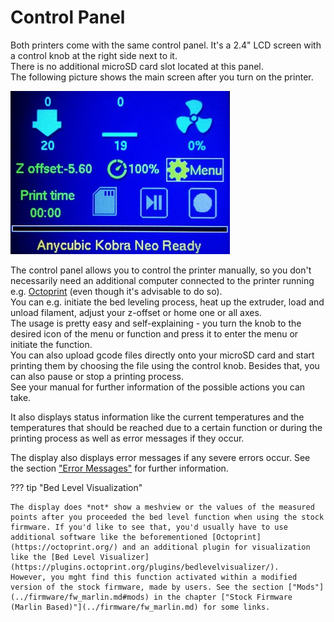 <link rel=”manifest” href=”docs/manifest.webmanifest”>

# Control Panel  
Both printers come with the same control panel. It's a 2.4" LCD screen with a control knob at the right side next to it.  
There is no additional microSD card slot located at this panel.  
The following picture shows the main screen after you turn on the printer.  

![Main screen](../assets/images/display_start_web.jpg)

The control panel allows you to control the printer manually, so you don't necessarily need an additional computer connected to the printer running e.g. [Octoprint](https://octoprint.org/) (even though it's advisable to do so).  
You can e.g. initiate the bed leveling process, heat up the extruder, load and unload filament, adjust your z-offset or home one or all axes.  
The usage is pretty easy and self-explaining - you turn the knob to the desired icon of the menu or function and press it to enter the menu or initiate the function.  
You can also upload gcode files directly onto your microSD card and start printing them by choosing the file using the control knob. Besides that, you can also pause or stop a printing process.  
See your manual for further information of the possible actions you can take.  
  
It also displays status information like the current temperatures and the temperatures that should be reached due to a certain function or during the printing process as well as error messages if they occur. 
  
The display also displays error messages if any severe errors occur. See the section ["Error Messages"](../problems.md#error-messages) for further information.  
  
??? tip "Bed Level Visualization"

    The display does *not* show a meshview or the values of the measured points after you proceeded the bed level function when using the stock firmware. If you'd like to see that, you'd usually have to use additional software like the beforementioned [Octoprint](https://octoprint.org/) and an additional plugin for visualization like the [Bed Level Visualizer](https://plugins.octoprint.org/plugins/bedlevelvisualizer/).  
    However, you mght find this function activated within a modified version of the stock firmware, made by users. See the section ["Mods"](../firmware/fw_marlin.md#mods) in the chapter ["Stock Firmware (Marlin Based)"](../firmware/fw_marlin.md) for some links.    
  


